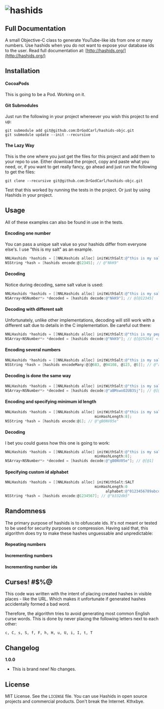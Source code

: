![hashids](http://hashids.org/public/img/hashids-logo-normal.png "Hashids")
======

Full Documentation
-------

A small Objective-C class to generate YouTube-like ids from one or many numbers. Use hashids when you do not want to expose your database ids to the user. Read full documentation at: [http://hashids.org/](http://hashids.org/)

Installation
-------

#### CocoaPods

This is going to be a Pod. Working on it.

#### Git Submodules

Just run the following in your project whereever you wish this project to end up:
```
git submodule add git@github.com:DrGodCarl/hashids-objc.git
git submodule update --init --recursive
```

#### The Lazy Way

This is the one where you just get the files for this project and add them to your repo to use. Either download the project, copy and paste what you need, or, if you want to get really fancy, go ahead and just run the following to get the files:

```
git clone --recursive git@github.com:DrGodCarl/hashids-objc.git
```

Test that this worked by running the tests in the project. Or just by using Hashids in your project.

Usage
-------
All of these examples can also be found in use in the tests.

#### Encoding one number

You can pass a unique salt value so your hashids differ from everyone else's. I use "this is my salt" as an example.

```objectivec
NNLHashids *hashids = [[NNLHashids alloc] initWithSalt:@"this is my salt"];
NSString *hash = [hashids encode:@12345]; // @"NkK9"
```

#### Decoding

Notice during decoding, same salt value is used:

```objectivec
NNLHashids *hashids = [[NNLHashids alloc] initWithSalt:@"this is my salt"];
NSArray<NSNumber*> *decoded = [hashids decode:@"NkK9"]; // @[@12345]
```

#### Decoding with different salt

Unfortunately, unlike other implementations, decoding will still work with a different salt due to details in the C implementation. Be careful out there:

```objectivec
NNLHashids *hashids = [[NNLHashids alloc] initWithSalt:@"this is my pepper"];
NSArray<NSNumber*> *decoded = [hashids decode:@"NkK9"]; // @[@25264] <-- oops...
```

#### Encoding several numbers

```objectivec
NNLHashids *hashids = [[NNLHashids alloc] initWithSalt:@"this is my salt"];
NSString *hash = [hashids encodeMany:@[@683, @94108, @123, @5]]; // @"aBMswoO2UB3Sj"
```

#### Decoding is done the same way

```objectivec
NNLHashids *hashids = [[NNLHashids alloc] initWithSalt:@"this is my salt"];
NSArray<NSNumber*> *decoded = [hashids decode:@"aBMswoO2UB3Sj"]; // @[@683, @94108, @123, @5]
```

#### Encoding and specifying minimum id length

```objectivec
NNLHashids *hashids = [[NNLHashids alloc] initWithSalt:@"this is my salt"
                                         minHashLength:8];
NSString *hash = [hashids encode:@1]; // @"gB0NV05e"
```

#### Decoding
I bet you could guess how this one is going to work:

```objectivec
NNLHashids *hashids = [[NNLHashids alloc] initWithSalt:@"this is my salt"
                                         minHashLength:8];
NSArray<NSNumber*> *decoded = [hashids decode:@"gB0NV05e"]; // @[@1]
```

#### Specifying custom id alphabet

```objectivec
NNLHashids *hashids = [[NNLHashids alloc] initWithSalt:SALT
                                         minHashLength:0
                                              alphabet:@"0123456789abcdef"];
NSString *hash = [hashids encode:@1234567]; // @"b332db5"
```

Randomness
-------

The primary purpose of hashids is to obfuscate ids. It's not meant or tested to be used for security purposes or compression.
Having said that, this algorithm does try to make these hashes unguessable and unpredictable:

#### Repeating numbers

#### Incrementing numbers

#### Incrementing number ids

Curses! #$%@
-------

This code was written with the intent of placing created hashes in visible places - like the URL. Which makes it unfortunate if generated hashes accidentally formed a bad word.

Therefore, the algorithm tries to avoid generating most common English curse words. This is done by never placing the following letters next to each other:
	
	c, C, s, S, f, F, h, H, u, U, i, I, t, T
	
Changelog
-------
**1.0.0**
  - This is brand new! No changes.
  
License
-------

MIT License. See the `LICENSE` file. You can use Hashids in open source projects and commercial products. Don't break the Internet. Kthxbye.
